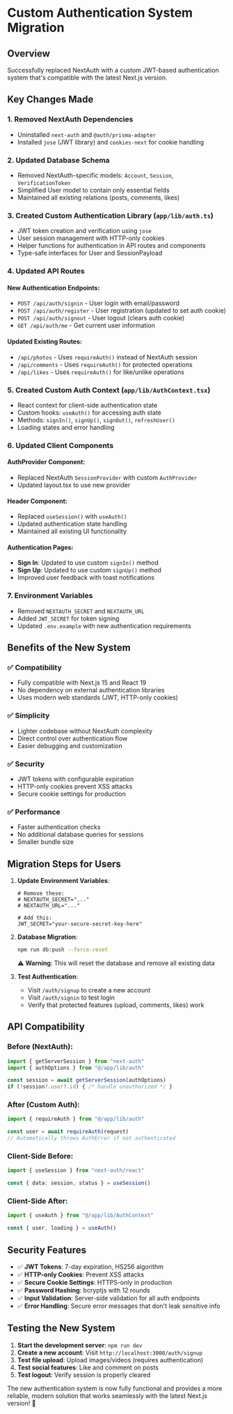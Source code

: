 # Custom Authentication System Migration

## Overview
Successfully replaced NextAuth with a custom JWT-based authentication system that's compatible with the latest Next.js version.

## Key Changes Made

### 1. Removed NextAuth Dependencies
- Uninstalled `next-auth` and `@auth/prisma-adapter`
- Installed `jose` (JWT library) and `cookies-next` for cookie handling

### 2. Updated Database Schema
- Removed NextAuth-specific models: `Account`, `Session`, `VerificationToken`
- Simplified User model to contain only essential fields
- Maintained all existing relations (posts, comments, likes)

### 3. Created Custom Authentication Library (`app/lib/auth.ts`)
- JWT token creation and verification using `jose`
- User session management with HTTP-only cookies
- Helper functions for authentication in API routes and components
- Type-safe interfaces for User and SessionPayload

### 4. Updated API Routes

#### New Authentication Endpoints:
- `POST /api/auth/signin` - User login with email/password
- `POST /api/auth/register` - User registration (updated to set auth cookie)
- `POST /api/auth/signout` - User logout (clears auth cookie)
- `GET /api/auth/me` - Get current user information

#### Updated Existing Routes:
- `/api/photos` - Uses `requireAuth()` instead of NextAuth session
- `/api/comments` - Uses `requireAuth()` for protected operations  
- `/api/likes` - Uses `requireAuth()` for like/unlike operations

### 5. Created Custom Auth Context (`app/lib/AuthContext.tsx`)
- React context for client-side authentication state
- Custom hooks: `useAuth()` for accessing auth state
- Methods: `signIn()`, `signUp()`, `signOut()`, `refreshUser()`
- Loading states and error handling

### 6. Updated Client Components

#### AuthProvider Component:
- Replaced NextAuth `SessionProvider` with custom `AuthProvider`
- Updated layout.tsx to use new provider

#### Header Component:
- Replaced `useSession()` with `useAuth()`
- Updated authentication state handling
- Maintained all existing UI functionality

#### Authentication Pages:
- **Sign In**: Updated to use custom `signIn()` method
- **Sign Up**: Updated to use custom `signUp()` method  
- Improved user feedback with toast notifications

### 7. Environment Variables
- Removed `NEXTAUTH_SECRET` and `NEXTAUTH_URL`
- Added `JWT_SECRET` for token signing
- Updated `.env.example` with new authentication requirements

## Benefits of the New System

### ✅ **Compatibility**
- Fully compatible with Next.js 15 and React 19
- No dependency on external authentication libraries
- Uses modern web standards (JWT, HTTP-only cookies)

### ✅ **Simplicity** 
- Lighter codebase without NextAuth complexity
- Direct control over authentication flow
- Easier debugging and customization

### ✅ **Security**
- JWT tokens with configurable expiration
- HTTP-only cookies prevent XSS attacks
- Secure cookie settings for production

### ✅ **Performance**
- Faster authentication checks
- No additional database queries for sessions
- Smaller bundle size

## Migration Steps for Users

1. **Update Environment Variables**:
   ```env
   # Remove these:
   # NEXTAUTH_SECRET="..."
   # NEXTAUTH_URL="..."
   
   # Add this:
   JWT_SECRET="your-secure-secret-key-here"
   ```

2. **Database Migration**:
   ```bash
   npm run db:push --force-reset
   ```
   ⚠️ **Warning**: This will reset the database and remove all existing data

3. **Test Authentication**:
   - Visit `/auth/signup` to create a new account
   - Visit `/auth/signin` to test login
   - Verify that protected features (upload, comments, likes) work

## API Compatibility

### Before (NextAuth):
```typescript
import { getServerSession } from "next-auth"
import { authOptions } from "@/app/lib/auth"

const session = await getServerSession(authOptions)
if (!session?.user?.id) { /* handle unauthorized */ }
```

### After (Custom Auth):
```typescript
import { requireAuth } from "@/app/lib/auth"

const user = await requireAuth(request)
// Automatically throws AuthError if not authenticated
```

### Client-Side Before:
```typescript
import { useSession } from "next-auth/react"

const { data: session, status } = useSession()
```

### Client-Side After:
```typescript
import { useAuth } from "@/app/lib/AuthContext"

const { user, loading } = useAuth()
```

## Security Features

- ✅ **JWT Tokens**: 7-day expiration, HS256 algorithm
- ✅ **HTTP-only Cookies**: Prevent XSS attacks
- ✅ **Secure Cookie Settings**: HTTPS-only in production
- ✅ **Password Hashing**: bcryptjs with 12 rounds
- ✅ **Input Validation**: Server-side validation for all auth endpoints
- ✅ **Error Handling**: Secure error messages that don't leak sensitive info

## Testing the New System

1. **Start the development server**: `npm run dev`
2. **Create a new account**: Visit `http://localhost:3000/auth/signup`
3. **Test file upload**: Upload images/videos (requires authentication)
4. **Test social features**: Like and comment on posts
5. **Test logout**: Verify session is properly cleared

The new authentication system is now fully functional and provides a more reliable, modern solution that works seamlessly with the latest Next.js version! 🎉
